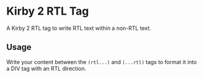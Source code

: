 # Kirby 2 RTL Tag
A Kirby 2 RTL tag to write RTL text within a non-RTL text.

## Usage
Write your content between the ```(rtl...)``` and ```(...rtl)``` tags to format it into a DIV tag with an RTL direction.